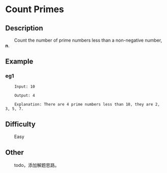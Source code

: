 # Count Primes

## Description

&emsp;&emsp;Count the number of prime numbers less than a non\-negative number, **n**.

## Example

### eg1

```
    Input: 10
    
    Output: 4
    
    Explanation: There are 4 prime numbers less than 10, they are 2, 3, 5, 7.
```

## Difficulty

&emsp;&emsp;Easy

## Other

&emsp;&emsp;todo，添加解题思路。